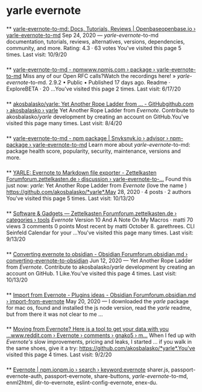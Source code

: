 # yarle evernote

### 

**
[yarle-evernote-to-md: Docs, Tutorials, Reviews | Openbaseopenbase.io › yarle-evernote-to-md](https://openbase.io/js/yarle-evernote-to-md)
Sep 24, 2020 — *yarle*-*evernote*-to-md documentation, tutorials, reviews, alternatives, versions, dependencies, community, and more. Rating: 4.3 · ‎63 votes
You've visited this page 5 times. Last visit: 10/9/20

### 

**
[yarle-evernote-to-md - npmwww.npmjs.com › package › yarle-evernote-to-md](https://www.npmjs.com/package/yarle-evernote-to-md)
Miss any of our Open RFC calls?Watch the recordings here! » *yarle*-*evernote*-to-md. 2.9.2 • Public • Published 17 days ago. Readme · ExploreBETA · 20 ...You've visited this page 2 times. Last visit: 6/17/20

### 

**
[akosbalasko/yarle: Yet Another Rope Ladder from ... - GitHubgithub.com › akosbalasko › yarle](https://github.com/akosbalasko/yarle)
Yet Another Rope Ladder from *Evernote*. Contribute to akosbalasko/*yarle* development by creating an account on GitHub.You've visited this page many times. Last visit: 8/4/20

### 

**
[yarle-evernote-to-md - npm package | Snyksnyk.io › advisor › npm-package › yarle-evernote-to-md](https://snyk.io/advisor/npm-package/yarle-evernote-to-md)
Learn more about *yarle*-*evernote*-to-md: package health score, popularity, security, maintenance, versions and more.

### 

**
[YARLE: Evernote to Markdown file exporter - Zettelkasten Forumforum.zettelkasten.de › discussion › yarle-evernote-to-...](https://forum.zettelkasten.de/discussion/1155/yarle-evernote-to-markdown-file-exporter)
Found this just now: *yarle*: Yet Another Rope Ladder from *Evernote* (love the name ) https://github.com/akosbalasko/*yarle*.May 28, 2020 · 4 posts · ‎2 authors
You've visited this page 5 times. Last visit: 10/13/20

### 

**
[Software & Gadgets — Zettelkasten Forumforum.zettelkasten.de › categories › tools](https://forum.zettelkasten.de/categories/tools)
*Evernote* Version 10 And A Note On My Macros · matti 70 views 3 comments 0 points Most recent by matti October 8. garethrees. CLI Seinfeld Calendar for your ...You've visited this page many times. Last visit: 9/13/20

### 

**
[Converting evernote to obsidian - Obsidian Forumforum.obsidian.md › converting-evernote-to-obsidian](https://forum.obsidian.md/t/converting-evernote-to-obsidian/1715)
Jun 12, 2020 — Yet Another Rope Ladder from *Evernote*. Contribute to akosbalasko/*yarle* development by creating an account on GitHub. 1 Like.You've visited this page 4 times. Last visit: 10/13/20

### 

**
[Import from Evernote - Plugins ideas - Obsidian Forumforum.obsidian.md › import-from-evernote](https://forum.obsidian.md/t/import-from-evernote/108)
May 20, 2020 — I downloaded the *yarle* package for mac os, found and installed the js node version, read the *yarle* readme, but from there it was not clear to me ...

### 

**
[Moving from Evernote? Here is a tool to get your data with you ...www.reddit.com › Evernote › comments › gnako5 › m...](https://www.reddit.com/r/Evernote/comments/gnako5/moving_from_evernote_here_is_a_tool_to_get_your/)
When I fed up with *Evernote's* slow improvements, pricing and leaks, I started ... if you walk in the same shoes, give it a try: https://github.com/akosbalasko/*yarle*.You've visited this page 4 times. Last visit: 9/2/20

### 

**
[Evernote | npm.ionpm.io › search › keyword:evernote](https://npm.io/search/keyword:evernote)
sharer.js, passport-evernote-auth, passport-evernote, share-buttons, *yarle*-*evernote*-to-md, enml2html, dir-to-evernote, eslint-config-evernote, enex-du.
